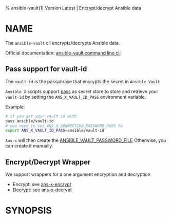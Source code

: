 % ansible-vault(1) Version Latest | Encrypt/decrypt Ansible data
# NAME

The `ansible-vault` cli encrypts/decrypts Ansible data.

Official documentation: [ansible-vault command line cli](https://docs.ansible.com/ansible/latest/cli/ansible-vault.html)

## Pass support for vault-id

The `vault-id` is the passphrase that encrypts the secret in `Ansible Vault` 

`Ansible X` scripts support [pass](../ans-x-pass.md) as secret store
to store and retrieve your `vault-id` by setting the `ANS_X_VAULT_ID_PASS` environment variable.

Example:
```bash
# if you get your vault id with
pass ansible/vault-id
# you need to set ANS_X_CONNECTION_PASSWORD_PASS to
export ANS_X_VAULT_ID_PASS=ansible/vault-id
```
`Ans-x` will then create the [ANSIBLE_VAULT_PASSWORD_FILE](https://docs.ansible.com/ansible/devel/reference_appendices/config.html#envvar-ANSIBLE_VAULT_PASSWORD_FILE)
Otherwise, you can create it manually.

## Encrypt/Decrypt Wrapper

We support wrappers for a one argument encryption and decryption
* Encrypt: see [ans-x-encrypt](../bin-generated/ans-x-encrypt.md)
* Decrypt: see [ans-x-decrypt](../bin-generated/ans-x-decrypt.md)

# SYNOPSIS

```bash${SYNOPSIS}
```